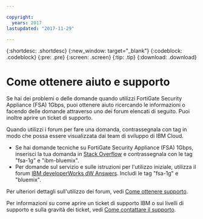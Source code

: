 ```yaml
---

copyright:
  years: 2017
lastupdated: "2017-11-29"

---
```


{:shortdesc: .shortdesc}
{:new_window: target="_blank"}
{:codeblock: .codeblock}
{:pre: .pre}
{:screen: .screen}
{:tip: .tip}
{:download: .download}

# Come ottenere aiuto e supporto 

Se hai dei problemi o delle domande quando utilizzi FortiGate Security Appliance (FSA) 1Gbps, puoi ottenere aiuto ricercando le informazioni o facendo delle domande attraverso uno dei forum elencati di seguito. Puoi inoltre aprire un ticket di supporto. 

Quando utilizzi i forum per fare una domanda, contrassegnala con tag in modo che possa essere visualizzata dai team di sviluppo di IBM Cloud. 

* Se hai domande tecniche su FortiGate Security Appliance (FSA) 1Gbps, inserisci la tua domanda in [Stack Overflow](https://stackoverflow.com/search?q=fsa-1g+ibm-bluemix) e contrassegnala con le tag "fsa-1g" e "ibm-bluemix".
* Per domande sul servizio e sulle istruzioni per l'utilizzo iniziale, utilizza il forum [IBM developerWorks dW Answers](https://developer.ibm.com/answers/topics/fsa-1g.html?smartspace=bluemix). Includi le tag "fsa-1g" e "bluemix".

Per ulteriori dettagli sull'utilizzo dei forum, vedi [Come ottenere supporto](https://console.bluemix.net/docs/support/index.html#getting-help). 

Per informazioni su come aprire un ticket di supporto IBM o sui livelli di supporto e sulla gravità dei ticket, vedi [Come contattare il supporto](https://console.bluemix.net/docs/support/index.html#contacting-support). 
